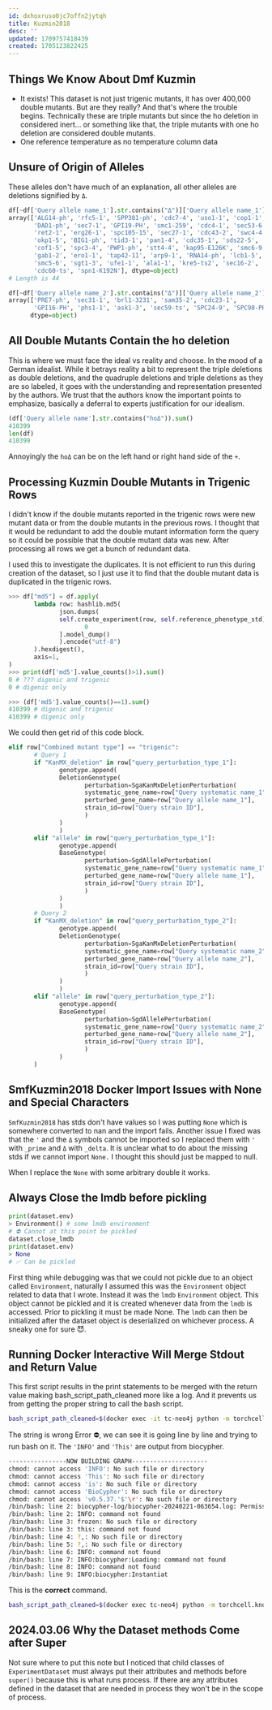 ```yaml
---
id: dxhoxruso0jc7offn2jytqh
title: Kuzmin2018
desc: ''
updated: 1709757418439
created: 1705123822425
---
```

## Things We Know About Dmf Kuzmin

- It exists! This dataset is not just trigenic mutants, it has over 400,000 double mutants. But are they really? And that's where the trouble begins. Technically these are triple mutants but since the ho deletion in considered inert... or something like that, the triple mutants with one ho deletion are considered double mutants.
- One reference temperature as no temperature column data

## Unsure of Origin of Alleles

These alleles don't have much of an explanation, all other alleles are deletions signified by `Δ`.

```python
df[~df['Query allele name_1'].str.contains("Δ")]['Query allele name_1'].unique()
array(['ALG14-ph', 'rfc5-1', 'SPP381-ph', 'cdc7-4', 'uso1-1', 'cop1-1',
       'DAD1-ph', 'sec7-1', 'GPI19-PH', 'smc1-259', 'cdc4-1', 'sec53-6',
       'ret2-1', 'erg26-1', 'spc105-15', 'sec27-1', 'cdc43-2', 'swc4-4',
       'okp1-5', 'BIG1-ph', 'tid3-1', 'pan1-4', 'cdc35-1', 'sds22-5',
       'cof1-5', 'spc3-4', 'PWP1-ph', 'stt4-4', 'kap95-E126K', 'smc6-9',
       'gab1-2', 'ero1-1', 'tap42-11', 'arp9-1', 'RNA14-ph', 'lcb1-5',
       'smc5-6', 'sgt1-3', 'ufe1-1', 'ala1-1', 'kre5-ts2', 'sec16-2',
       'cdc60-ts', 'spn1-K192N'], dtype=object)
# Length is 44
```

```python
df[~df['Query allele name_2'].str.contains("Δ")]['Query allele name_2'].unique()
array(['PRE7-ph', 'sec31-1', 'brl1-3231', 'sam35-2', 'cdc23-1',
       'GPI16-PH', 'phs1-1', 'ask1-3', 'sec59-ts', 'SPC24-9', 'SPC98-PH'],
      dtype=object)
```

## All Double Mutants Contain the ho deletion

This is where we must face the ideal vs reality and choose. In the mood of a German idealist. While it betrays reality a bit to represent the triple deletions as double deletions, and the quadruple deletions and triple deletions as they are so labeled, it goes with the understanding and representation presented by the authors. We trust that the authors know the important points to emphasize, basically a deferral to experts justification for our idealism.

```python
(df['Query allele name'].str.contains("hoΔ")).sum()
410399
len(df)
410399
```

Annoyingly the `hoΔ` can be on the left hand or right hand side of the `+`.

## Processing Kuzmin Double Mutants in Trigenic Rows

I didn't know if the double mutants reported in the trigenic rows were new mutant data or from the double mutants in the previous rows. I thought that it would be redundant to add the double mutant information form the query so it could be possible that the double mutant data was new. After processing all rows we get a bunch of redundant data.

I used this to investigate the duplicates. It is not efficient to run this during creation of the dataset, so I just use it to find that the double mutant data is duplicated in the trigenic rows.

```python
>>> df["md5"] = df.apply(
       lambda row: hashlib.md5(
              json.dumps(
              self.create_experiment(row, self.reference_phenotype_std)[
                     0
              ].model_dump()
              ).encode("utf-8")
       ).hexdigest(),
       axis=1,
)
>>> print(df['md5'].value_counts()>1).sum()
0 # ??? digenic and trigenic 
0 # digenic only

>>> (df['md5'].value_counts()==1).sum()
410399 # digenic and trigenic
410399 # digenic only
```

We could then get rid of this code block.

```python
elif row["Combined mutant type"] == "trigenic":
       # Query 1
       if "KanMX_deletion" in row["query_perturbation_type_1"]:
              genotype.append(
              DeletionGenotype(
                     perturbation=SgaKanMxDeletionPerturbation(
                     systematic_gene_name=row["Query systematic name_1"],
                     perturbed_gene_name=row["Query allele name_1"],
                     strain_id=row["Query strain ID"],
                     )
              )
              )
       elif "allele" in row["query_perturbation_type_1"]:
              genotype.append(
              BaseGenotype(
                     perturbation=SgdAllelePerturbation(
                     systematic_gene_name=row["Query systematic name_1"],
                     perturbed_gene_name=row["Query allele name_1"],
                     strain_id=row["Query strain ID"],
                     )
              )
              )
       # Query 2
       if "KanMX_deletion" in row["query_perturbation_type_2"]:
              genotype.append(
              DeletionGenotype(
                     perturbation=SgaKanMxDeletionPerturbation(
                     systematic_gene_name=row["Query systematic name_2"],
                     perturbed_gene_name=row["Query allele name_2"],
                     strain_id=row["Query strain ID"],
                     )
              )
              )
       elif "allele" in row["query_perturbation_type_2"]:
              genotype.append(
              BaseGenotype(
                     perturbation=SgdAllelePerturbation(
                     systematic_gene_name=row["Query systematic name_2"],
                     perturbed_gene_name=row["Query allele name_2"],
                     strain_id=row["Query strain ID"],
                     )
              )
       )
```

## SmfKuzmin2018 Docker Import Issues with None and Special Characters

`SmfKuzmin2018` has stds don't have values so I was putting `None` which is somewhere converted to nan and the import fails. Another issue I fixed was that the `'` and the `Δ` symbols cannot be imported so I replaced them with `'` with `_prime` and `Δ` with `_delta`.  It is unclear what to do about the missing stds if we cannot import `None.` I thought this should just be mapped to null.

When I replace the `None` with some arbitrary double it works.

## Always Close the lmdb before pickling

```python
print(dataset.env)
> Environment() # some lmdb environment
# ⛔️ Cannot at this point be pickled
dataset.close_lmdb
print(dataset.env)
> None
# ✅ Can be pickled
```

First thing while debugging was that we could not pickle due to an object called `Environment`, naturally I assumed this was the `Environment` object related to data that I wrote. Instead it was the `lmdb` `Environment` object. This object cannot be pickled and it is created whenever data from the `lmdb` is accessed. Prior to pickling it must be made None. The `lmdb` can then be initialized after the dataset object is deserialized on whichever process. A sneaky one for sure 😈.

## Running Docker Interactive Will Merge Stdout and Return Value

This first script results in the print statements to be merged with the return value making bash_script_path_cleaned more like a log. And it prevents us from getting the proper string to call the bash script.

```bash
bash_script_path_cleaned=$(docker exec -it tc-neo4j python -m torchcell.knowledge_graphs.create_scerevisiae_kg_small)
```

The string is wrong Error ⛔️, we can see it is going line by line and trying to run bash on it. The `'INFO'` and `'This'` are output from biocypher.

```bash
----------------NOW BUILDING GRAPH---------------------
chmod: cannot access 'INFO': No such file or directory
chmod: cannot access 'This': No such file or directory
chmod: cannot access 'is': No such file or directory
chmod: cannot access 'BioCypher': No such file or directory
chmod: cannot access 'v0.5.37.'$'\r': No such file or directory
/bin/bash: line 2: biocypher-log/biocypher-20240221-063654.log: Permission denied
/bin/bash: line 2: INFO: command not found
/bin/bash: line 3: frozen: No such file or directory
/bin/bash: line 3: this: command not found
/bin/bash: line 4: ?,: No such file or directory
/bin/bash: line 5: ?,: No such file or directory
/bin/bash: line 6: INFO: command not found
/bin/bash: line 7: INFO:biocypher:Loading: command not found
/bin/bash: line 8: INFO: command not found
/bin/bash: line 9: INFO:biocypher:Instantiat
```

This is the **correct** command.

```bash
bash_script_path_cleaned=$(docker exec tc-neo4j python -m torchcell.knowledge_graphs.create_scerevisiae_kg_small)
```

## 2024.03.06 Why the Dataset methods Come after Super

Not sure where to put this note but I noticed that child classes of `ExperimentDataset` must always put their attributes and methods before `super()` because this is what runs process. If there are any attributes defined in the dataset that are needed in process they won't be in the scope of process.
